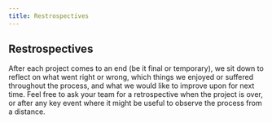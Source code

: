 ```yaml
---
title: Restrospectives
---
```

## Restrospectives

After each project comes to an end (be it final or temporary), we sit down to reflect on what went right or wrong, which things we enjoyed or suffered throughout the process, and what we would like to improve upon for next time. Feel free to ask your team for a retrospective when the project is over, or after any key event where it might be useful to observe the process from a distance.
